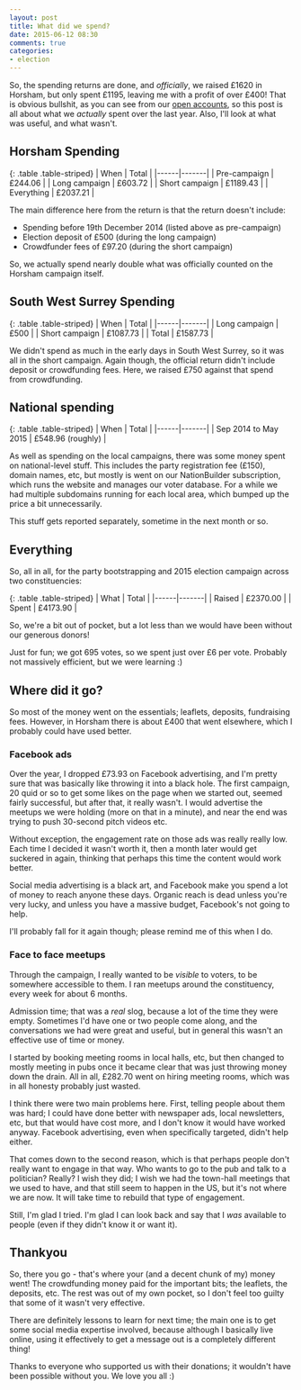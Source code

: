 ```yaml
---
layout: post
title: What did we spend?
date: 2015-06-12 08:30
comments: true
categories:
- election
---
```


So, the spending returns are done, and *officially*, we raised £1620 in Horsham, but only spent £1195, leaving me with a profit of over £400! That is obvious bullshit, as you can see from our [open accounts](https://somethingnewuk.github.io/finances), so this post is all about what we *actually* spent over the last year. Also, I'll look at what was useful, and what wasn't.

## Horsham Spending

{: .table .table-striped}
| When | Total |
|------|-------|
| Pre-campaign | £244.06 |
| Long campaign | £603.72 |
| Short campaign | £1189.43 |
| Everything | £2037.21 |

The main difference here from the return is that the return doesn't include:

* Spending before 19th December 2014 (listed above as pre-campaign)
* Election deposit of £500 (during the long campaign)
* Crowdfunder fees of £97.20 (during the short campaign)

So, we actually spend nearly double what was officially counted on the Horsham campaign itself.

## South West Surrey Spending

{: .table .table-striped}
| When | Total |
|------|-------|
| Long campaign | £500 |
| Short campaign | £1087.73 |
| Total | £1587.73 |

We didn't spend as much in the early days in South West Surrey, so it was all in the short campaign. Again though, the official return didn't include deposit or crowdfunding fees. Here, we raised £750 against that spend from crowdfunding.

## National spending

{: .table .table-striped}
| When | Total |
|------|-------|
| Sep 2014 to May 2015 | £548.96 (roughly) | 

As well as spending on the local campaigns, there was some money spent on national-level stuff. This includes the party registration fee (£150), domain names, etc, but mostly is went on our NationBuilder subscription, which runs the website and manages our voter database. For a while we had multiple subdomains running for each local area, which bumped up the price a bit unnecessarily.

This stuff gets reported separately, sometime in the next month or so.

## Everything

So, all in all, for the party bootstrapping and 2015 election campaign across two constituencies:

{: .table .table-striped}
| What | Total |
|------|-------|
| Raised | £2370.00 |
| Spent | £4173.90 | 

So, we're a bit out of pocket, but a lot less than we would have been without our generous donors!

Just for fun; we got 695 votes, so we spent just over £6 per vote. Probably not massively efficient, but we were learning :)

## Where did it go?

So most of the money went on the essentials; leaflets, deposits, fundraising fees. However, in Horsham there is about £400 that went elsewhere, which I probably could have used better.
 
### Facebook ads

Over the year, I dropped £73.93 on Facebook advertising, and I'm pretty sure that was basically like throwing it into a black hole. The first campaign, 20 quid or so to get some likes on the page when we started out, seemed fairly successful, but after that, it really wasn't. I would advertise the meetups we were holding (more on that in a minute), and near the end was trying to push 30-second pitch videos etc.

Without exception, the engagement rate on those ads was really really low. Each time I decided it wasn't worth it, then a month later would get suckered in again, thinking that perhaps this time the content would work better.

Social media advertising is a black art, and Facebook make you spend a lot of money to reach anyone these days. Organic reach is dead unless you're very lucky, and unless you have a massive budget, Facebook's not going to help.

I'll probably fall for it again though; please remind me of this when I do.

### Face to face meetups

Through the campaign, I really wanted to be *visible* to voters, to be somewhere accessible to them. I ran meetups around the constituency, every week for about 6 months.

Admission time; that was a *real* slog, because a lot of the time they were empty. Sometimes I'd have one or two people come along, and the conversations we had were great and useful, but in general this wasn't an effective use of time or money.

I started by booking meeting rooms in local halls, etc, but then changed to mostly meeting in pubs once it became clear that was just throwing money down the drain. All in all, £282.70 went on hiring meeting rooms, which was in all honesty probably just wasted.

I think there were two main problems here. First, telling people about them was hard; I could have done better with newspaper ads, local newsletters, etc, but that would have cost more, and I don't know it would have worked anyway. Facebook advertising, even when specifically targeted, didn't help either.

That comes down to the second reason, which is that perhaps people don't really want to engage in that way. Who wants to go to the pub and talk to a politician? Really? I wish they did; I wish we had the town-hall meetings that we used to have, and that still seem to happen in the US, but it's not where we are now. It will take time to rebuild that type of engagement.

Still, I'm glad I tried. I'm glad I can look back and say that I *was* available to people (even if they didn't know it or want it).

## Thankyou

So, there you go - that's where your (and a decent chunk of my) money went! The crowdfunding money paid for the important bits; the leaflets, the deposits, etc. The rest was out of my own pocket, so I don't feel too guilty that some of it wasn't very effective.

There are definitely lessons to learn for next time; the main one is to get some social media expertise involved, because although I basically live online, using it effectively to get a message out is a completely different thing!

Thanks to everyone who supported us with their donations; it wouldn't have been possible without you. We love you all :)